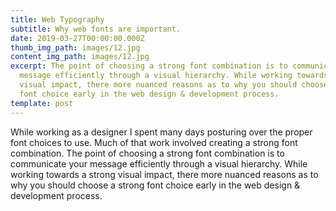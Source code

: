```yaml
---
title: Web Typography
subtitle: Why web fonts are important.
date: 2019-03-27T00:00:00.000Z
thumb_img_path: images/12.jpg
content_img_path: images/12.jpg
excerpt: The point of choosing a strong font combination is to communicate your
  message efficiently through a visual hierarchy. While working towards a strong
  visual impact, there more nuanced reasons as to why you should choose a strong
  font choice early in the web design & development process.
template: post
---
```

While working as a designer I spent many days posturing over the proper font choices to use. Much of that work involved creating a strong font combination. The point of choosing a strong font combination is to communicate your message efficiently through a visual hierarchy. While working towards a strong visual impact, there more nuanced reasons as to why you should choose a strong font choice early in the web design & development process.